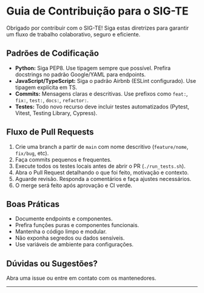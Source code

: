 # Guia de Contribuição para o SIG-TE

Obrigado por contribuir com o SIG-TE! Siga estas diretrizes para garantir um fluxo de trabalho colaborativo, seguro e eficiente.

## Padrões de Codificação
- **Python:** Siga PEP8. Use tipagem sempre que possível. Prefira docstrings no padrão Google/YAML para endpoints.
- **JavaScript/TypeScript:** Siga o padrão Airbnb (ESLint configurado). Use tipagem explícita em TS.
- **Commits:** Mensagens claras e descritivas. Use prefixos como `feat:`, `fix:`, `test:`, `docs:`, `refactor:`.
- **Testes:** Todo novo recurso deve incluir testes automatizados (Pytest, Vitest, Testing Library, Cypress).

## Fluxo de Pull Requests
1. Crie uma branch a partir de `main` com nome descritivo (`feature/nome`, `fix/bug`, etc).
2. Faça commits pequenos e frequentes.
3. Execute todos os testes locais antes de abrir o PR (`./run_tests.sh`).
4. Abra o Pull Request detalhando o que foi feito, motivação e contexto.
5. Aguarde revisão. Responda a comentários e faça ajustes necessários.
6. O merge será feito após aprovação e CI verde.

## Boas Práticas
- Documente endpoints e componentes.
- Prefira funções puras e componentes funcionais.
- Mantenha o código limpo e modular.
- Não exponha segredos ou dados sensíveis.
- Use variáveis de ambiente para configurações.

## Dúvidas ou Sugestões?
Abra uma issue ou entre em contato com os mantenedores.

---
